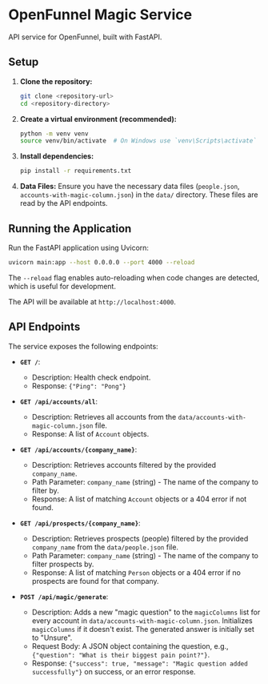 # OpenFunnel Magic Service

API service for OpenFunnel, built with FastAPI.

## Setup

1.  **Clone the repository:**

    ```bash
    git clone <repository-url>
    cd <repository-directory>
    ```

2.  **Create a virtual environment (recommended):**

    ```bash
    python -m venv venv
    source venv/bin/activate  # On Windows use `venv\Scripts\activate`
    ```

3.  **Install dependencies:**

    ```bash
    pip install -r requirements.txt
    ```

4.  **Data Files:** Ensure you have the necessary data files (`people.json`, `accounts-with-magic-column.json`) in the `data/` directory. These files are read by the API endpoints.

## Running the Application

Run the FastAPI application using Uvicorn:

```bash
uvicorn main:app --host 0.0.0.0 --port 4000 --reload
```

The `--reload` flag enables auto-reloading when code changes are detected, which is useful for development.

The API will be available at `http://localhost:4000`.

## API Endpoints

The service exposes the following endpoints:

- **`GET /`**:

  - Description: Health check endpoint.
  - Response: `{"Ping": "Pong"}`

- **`GET /api/accounts/all`**:

  - Description: Retrieves all accounts from the `data/accounts-with-magic-column.json` file.
  - Response: A list of `Account` objects.

- **`GET /api/accounts/{company_name}`**:

  - Description: Retrieves accounts filtered by the provided `company_name`.
  - Path Parameter: `company_name` (string) - The name of the company to filter by.
  - Response: A list of matching `Account` objects or a 404 error if not found.

- **`GET /api/prospects/{company_name}`**:

  - Description: Retrieves prospects (people) filtered by the provided `company_name` from the `data/people.json` file.
  - Path Parameter: `company_name` (string) - The name of the company to filter prospects by.
  - Response: A list of matching `Person` objects or a 404 error if no prospects are found for that company.

- **`POST /api/magic/generate`**:
  - Description: Adds a new "magic question" to the `magicColumns` list for every account in `data/accounts-with-magic-column.json`. Initializes `magicColumns` if it doesn't exist. The generated answer is initially set to "Unsure".
  - Request Body: A JSON object containing the question, e.g., `{"question": "What is their biggest pain point?"}`.
  - Response: `{"success": true, "message": "Magic question added successfully"}` on success, or an error response.
